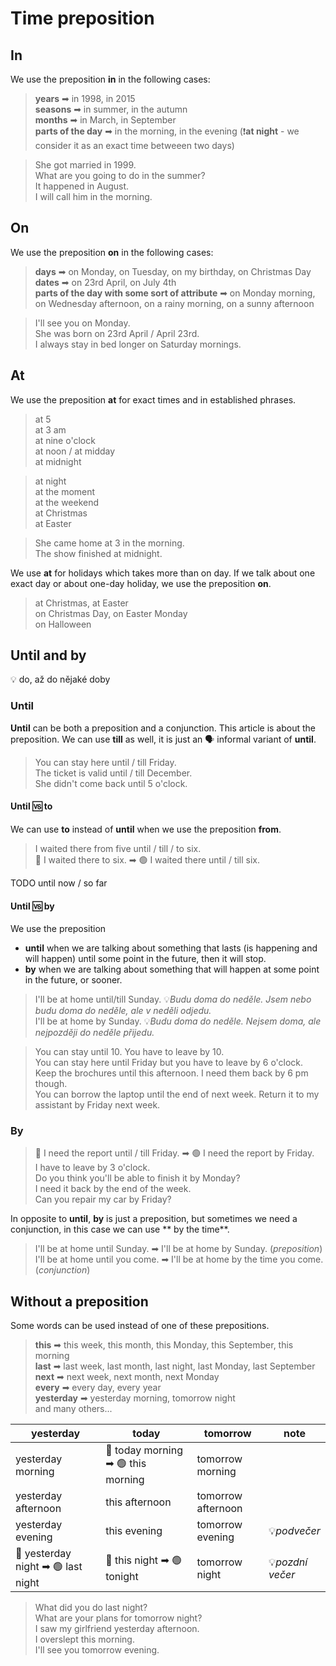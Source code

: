 # Time preposition

## In

We use the preposition **in** in the following cases:
> **years** ➡ in 1998, in 2015 <br/>
> **seasons** ➡ in summer, in the autumn <br/>
> **months** ➡ in March, in September <br/>
> **parts of the day** ➡ in the morning, in the evening (❗**at night** - we consider it as an exact time betweeen two
> days)<br/>

> She got married in 1999. <br/>
> What are you going to do in the summer? <br/>
> It happened in August. <br/>
> I will call him in the morning. <br/>

## On

We use the preposition **on** in the following cases:

> **days** ➡ on Monday, on Tuesday, on my birthday, on Christmas Day <br/>
> **dates** ➡ on 23rd April, on July 4th <br/>
> **parts of the day with some sort of attribute** ➡ on Monday morning, on Wednesday afternoon, on a rainy morning, on a
> sunny afternoon <br/>

> I'll see you on Monday. <br/>
> She was born on 23rd April / April 23rd. <br/>
> I always stay in bed longer on Saturday mornings. <br/>

## At

We use the preposition **at** for exact times and in established phrases.

> at 5 <br/>
> at 3 am <br/>
> at nine o'clock <br/>
> at noon / at midday <br/>
> at midnight <br/>

> at night <br/>
> at the moment <br/>
> at the weekend <br/>
> at Christmas <br/>
> at Easter <br/>

> She came home at 3 in the morning. <br/>
> The show finished at midnight. <br/>

We use **at** for holidays which takes more than on day. If we talk about one exact day or about one-day holiday, we use
the preposition **on**.

> at Christmas, at Easter <br/>
> on Christmas Day, on Easter Monday <br/>
> on Halloween <br/>

## Until and by

💡 do, až do nějaké doby

### Until

**Until** can be both a preposition and a conjunction. This article is about the preposition. We can use **till** as
well, it is just an 🗣 informal variant of **until**.

> You can stay here until / till Friday. <br/>
> The ticket is valid until / till December. <br/>
> She didn't come back until 5 o'clock. <br/>

#### Until 🆚 to

We can use **to** instead of **until** when we use the preposition **from**.

> I waited there from five until / till / to six. <br/>
> 🔴 I waited there to six. ➡ 🟢 I waited there until / till six. <br/>

TODO until now / so far

#### Until 🆚 by

We use the preposition

* **until** when we are talking about something that lasts (is happening and will happen) until some point in the
  future, then it will stop.
* **by** when we are talking about something that will happen at some point in the future, or sooner.

> I'll be at home until/till Sunday. 💡*Budu doma do neděle. Jsem nebo budu doma do neděle, ale v neděli odjedu.* <br/>
> I'll be at home by Sunday. 💡*Budu doma do neděle. Nejsem doma, ale nejpozději do neděle přijedu.* <br/>

> You can stay until 10. You have to leave by 10. <br/>
> You can stay here until Friday but you have to leave by 6 o'clock. <br/>
> Keep the brochures until this afternoon. I need them back by 6 pm though. <br/>
> You can borrow the laptop until the end of next week. Return it to my assistant by Friday next week. <br/>

### By

> 🔴 I need the report until / till Friday. ➡ 🟢 I need the report by Friday. <br/>
> I have to leave by 3 o'clock. <br/>
> Do you think you'll be able to finish it by Monday? <br/>
> I need it back by the end of the week. <br/>
> Can you repair my car by Friday? <br/>

In opposite to **until**, **by** is just a preposition, but sometimes we need a conjunction, in this case we can use **
by the time**.

> I'll be at home until Sunday. ➡ I'll be at home by Sunday. (*preposition*)<br/>
> I'll be at home until you come. ➡ I'll be at home by the time you come. (*conjunction*) <br/>

## Without a preposition

Some words can be used instead of one of these prepositions.

> **this** ➡ this week, this month, this Monday, this September, this morning <br/>
> **last** ➡ last week, last month, last night, last Monday, last September <br/>
> **next** ➡ next week, next month, next Monday <br/>
> **every** ➡ every day, every year <br/>
> **yesterday** ➡ yesterday morning, tomorrow night <br/>
> and many others...

| yesterday                          | today                              | tomorrow           | note             | 
|------------------------------------|------------------------------------|--------------------|------------------|
| yesterday morning                  | 🔴 today morning ➡ 🟢 this morning | tomorrow morning   ||
| yesterday afternoon                | this afternoon                     | tomorrow afternoon ||
| yesterday evening                  | this evening                       | tomorrow evening   | 💡*podvečer*     |
| 🔴 yesterday night ➡ 🟢 last night | 🔴 this night ➡ 🟢 tonight         | tomorrow night     | 💡*pozdní večer* |

> What did you do last night? <br/>
> What are your plans for tomorrow night? <br/>
> I saw my girlfriend yesterday afternoon. <br/>
> I overslept this morning. <br/>
> I'll see you tomorrow evening. <br/>